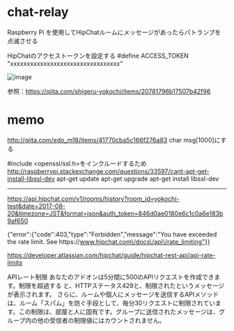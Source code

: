 # chat-relay
Raspberry Pi を使用してHipChatルームにメッセージがあったらパトランプを点滅させる

HipChatのアクセストークンを設定する
#define ACCESS_TOKEN	"xxxxxxxxxxxxxxxxxxxxxxxxxxxxxxxxx"


![image](https://user-images.githubusercontent.com/12773136/43672594-4e74b9e2-97ec-11e8-9ac2-3d44d97ed0a0.jpg)


参照：https://qiita.com/shigeru-yokochi/items/20781796b17507b42f96

# memo

http://qiita.com/edo_m18/items/41770cba5c166f276a83
char msg[1000]にする


#include <openssl/ssl.h>をインクルードするため
http://raspberrypi.stackexchange.com/questions/33597/cant-apt-get-install-libssl-dev
apt-get update
apt-get upgrade
apt-get install libssl-dev 

----------------------

https://api.hipchat.com/v1/rooms/history?room_id=yokochi-test&date=2017-08-20&timezone=JST&format=json&auth_token=846d0ae0180e6c1c0a6e183b9af650



{"error":{"code":403,"type":"Forbidden","message":"You have exceeded the rate limit. See https:\/\/www.hipchat.com\/docs\/api\/rate_limiting"}}


https://developer.atlassian.com/hipchat/guide/hipchat-rest-api/api-rate-limits


APIレート制限
あなたのアドオンは5分間に500のAPIリクエストを作成できます。制限を超過する   と、HTTPステータス429と、制限されたというメッセージが表示されます。
さらに、ルームや個人にメッセージを送信するAPIメソッドは、ルーム「スパム」を防ぐ手段として、毎分30リクエストに制限されています。この制限は、部屋と人に固有です。グループに送信されたメッセージは、グループ内の他の受信者の制限値にはカウントされません。
